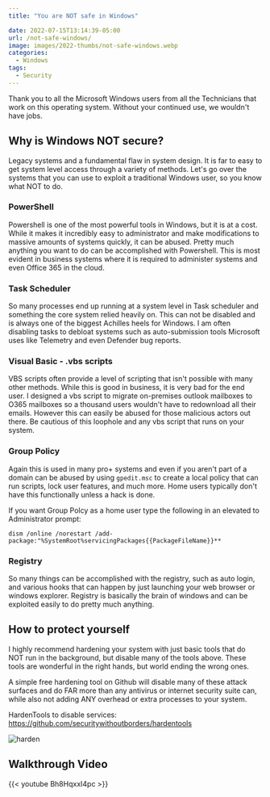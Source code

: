 ```yaml
---
title: "You are NOT safe in Windows"

date: 2022-07-15T13:14:39-05:00
url: /not-safe-windows/
image: images/2022-thumbs/not-safe-windows.webp
categories:
  - Windows
tags:
  - Security
---
```

Thank you to all the Microsoft Windows users from all the Technicians that work on this operating system. Without your continued use, we wouldn't have jobs. 
<!--more-->
## Why is Windows NOT secure?
Legacy systems and a fundamental flaw in system design. It is far to easy to get system level access through a variety of methods. Let's go over the systems that you can use to exploit a traditional Windows user, so you know what NOT to do. 

### PowerShell
Powershell is one of the most powerful tools in Windows, but it is at a cost. While it makes it incredibly easy to administrator and make modifications to massive amounts of systems quickly, it can be abused. Pretty much anything you want to do can be accomplished with Powershell. This is most evident in business systems where it is required to administer systems and even Office 365 in the cloud. 

### Task Scheduler
So many processes end up running at a system level in Task scheduler and something the core system relied heavily on. This can not be disabled and is always one of the biggest Achilles heels for Windows. I am often disabling tasks to debloat systems such as auto-submission tools Microsoft uses like Telemetry and even Defender bug reports. 

### Visual Basic - .vbs scripts
VBS scripts often provide a level of scripting that isn't possible with many other methods. While this is good in business, it is very bad for the end user. I designed a vbs script to migrate on-premises outlook mailboxes to O365 mailboxes so a thousand users wouldn't have to redownload all their emails. However this can easily be abused for those malicious actors out there. Be cautious of this loophole and any vbs script that runs on your system. 

### Group Policy
Again this is used in many pro+ systems and even if you aren't part of a domain can be abused by using `gpedit.msc` to create a local policy that can run scripts, lock user features, and much more. Home users typically don't have this functionally unless a hack is done. 

If you want Group Polcy as a home user type the following in an elevated to Administrator prompt:
```
dism /online /norestart /add-package:"%SystemRoot%servicingPackages{{PackageFileName}}**
```

### Registry
So many things can be accomplished with the registry, such as auto login, and various hooks that can happen by just launching your web browser or windows explorer. Registry is basically the brain of windows and can be exploited easily to do pretty much anything.

## How to protect yourself
I highly recommend hardening your system with just basic tools that do NOT run in the background, but disable many of the tools above. These tools are wonderful in the right hands, but world ending the wrong ones. 

A simple free hardening tool on Github will disable many of these attack surfaces and do FAR more than any antivirus or internet security suite can, while also not adding ANY overhead or extra processes to your system. 

HardenTools to disable services: <https://github.com/securitywithoutborders/hardentools>

![harden](/images/2022/hardentools.webp)

## Walkthrough Video

{{< youtube Bh8HqxxI4pc >}}


